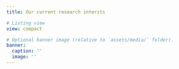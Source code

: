 ```yaml
---
title: Our current research intersts

# Listing view
view: compact

# Optional banner image (relative to `assets/media/` folder).
banner:
  caption: ''
  image: ''
---
```

